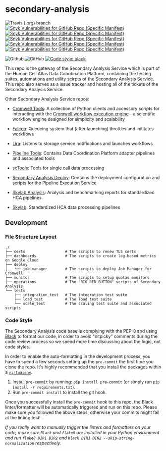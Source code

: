 # secondary-analysis

[![Travis (.org) branch](https://img.shields.io/travis/HumanCellAtlas/secondary-analysis/master.svg?label=Unit%20Test%20on%20Travis%20CI%20&style=flat-square&logo=Travis)](https://travis-ci.org/HumanCellAtlas/secondary-analysis)
[![Snyk Vulnerabilities for GitHub Repo (Specific Manifest)](https://img.shields.io/snyk/vulnerabilities/github/HumanCellAtlas/secondary-analysis/dashboards/requirements.txt.svg?label=Snyk%20Dashboards%20Vulnerabilities&logo=Snyk)](https://snyk.io/test/github/HumanCellAtlas/secondary-analysis?targetFile=dashboards/requirements.txt)
[![Snyk Vulnerabilities for GitHub Repo (Specific Manifest)](https://img.shields.io/snyk/vulnerabilities/github/HumanCellAtlas/secondary-analysis/tests/integration_test/requirements.txt.svg?label=Snyk%20Integration%20Test%20Vulnerabilities&logo=Snyk)](https://snyk.io/test/github/HumanCellAtlas/secondary-analysis?targetFile=tests/integration_test/requirements.txt)
[![Snyk Vulnerabilities for GitHub Repo (Specific Manifest)](https://img.shields.io/snyk/vulnerabilities/github/HumanCellAtlas/secondary-analysis/tests/load_test/requirements.txt.svg?label=Snyk%20Load%20Test%20Vulnerabilities&logo=Snyk)](https://snyk.io/test/github/HumanCellAtlas/secondary-analysis?targetFile=tests/load_test/requirements.txt)
[![Snyk Vulnerabilities for GitHub Repo (Specific Manifest)](https://img.shields.io/snyk/vulnerabilities/github/HumanCellAtlas/secondary-analysis/tests/scale_test/requirements.txt.svg?label=Snyk%20Scale%20Test%20Vulnerabilities&logo=Snyk)](https://snyk.io/test/github/HumanCellAtlas/secondary-analysis?targetFile=tests/scale_test/requirements.txt)
[![Snyk Vulnerabilities for GitHub Repo (Specific Manifest)](https://img.shields.io/snyk/vulnerabilities/github/HumanCellAtlas/secondary-analysis/dev-requirements.txt.svg?label=Snyk%20Dev%20Dependencies%20Vulnerabilities&logo=Snyk)](https://snyk.io/test/github/HumanCellAtlas/secondary-analysis?targetFile=dev-requirements.txt)

![Github](https://img.shields.io/badge/python-3.6-green.svg?style=flat-square&logo=python&colorB=blue)
![GitHub](https://img.shields.io/github/license/HumanCellAtlas/secondary-analysis.svg?style=flat-square&colorB=blue)
[![Code style: black](https://img.shields.io/badge/Code%20Style-black-000000.svg?style=flat-square)](https://github.com/ambv/black)

This repo is the gateway of the Secondary Analysis Service which is part of the Human Cell Atlas Data Coordination Platform, containing the testing suites, automations and utility scirpts of the Secondary Analysis Service. This repo also serves as a issue tracker and hosting all of the tickets of the Secondary Analysis Service.


Other Secondary Analysis Service repos:

- [Cromwell Tools](https://github.com/broadinstitute/cromwell-tools): A collection of Python clients and accessory scripts for interacting with the [Cromwell workflow execution engine](https://github.com/broadinstitute/cromwell) - a scientific workflow engine designed for simplicity and scalability

- [Falcon](https://github.com/HumanCellAtlas/falcon): Queueing system that (after launching) throttles and inititates workflows 

- [Lira](https://github.com/HumanCellAtlas/lira): Listens to storage service notifications and launches workflows

- [Pipeline Tools](https://github.com/HumanCellAtlas/pipeline-tools): Contains Data Coordination Platform adapter pipelines and associated tools

- [scTools](https://github.com/HumanCellAtlas/sctools): Tools for single cell data processing

- [Secondary Analysis Deploy](https://github.com/HumanCellAtlas/secondary-analysis-deploy): Contains the deployment configuration and scripts for the Pipeline Execution Service

- [Skylab Analysis](https://github.com/HumanCellAtlas/skylab-analysis): Analysis and benchmarking reports for standardized HCA pipelines

- [Skylab](https://github.com/HumanCellAtlas/skylab): Standardized HCA data processing pipelines

## Development

### File Structure Layout

```
./
├── certs                  # The scripts to renew TLS certs
├── dashboards             # The scripts to create log-based metrics on Google Cloud
├── deploy
│   └── job-manager        # The scripts to deploy Job Manager for Cromwell
├── monitor                # The scripts to setup quotas monitors
├── operations             # The "BIG RED BUTTON" scripts of Secondary Analysis
└── tests
    ├── integration_test   # The integration test suite
    ├── load_test          # The load test suite
    └── scale_test         # The scaling test suite and associated scripts
```

### Code Style

The Secondary Analysis code base is complying with the PEP-8 and using [Black](https://github.com/ambv/black) to 
format our code, in order to avoid "nitpicky" comments during the code review process so we spend more time discussing about the logic, not code styles.

In order to enable the auto-formatting in the development process, you have to spend a few seconds setting up the `pre-commit` the first time you clone the repo. It's highly recommended that you install the packages within a [`virtualenv`](https://virtualenv.pypa.io/en/latest/userguide/).

1. Install `pre-commit` by running: `pip install pre-commit` (or simply run `pip install -r requirements.txt`).
2. Run `pre-commit install` to install the git hook.

Once you successfully install the `pre-commit` hook to this repo, the Black linter/formatter will be automatically triggered and run on this repo. Please make sure you followed the above steps, otherwise your commits might fail at the linting test!

_If you really want to manually trigger the linters and formatters on your code, make sure `Black` and `flake8` are installed in your Python environment and run `flake8 DIR1 DIR2` and `black DIR1 DIR2 --skip-string-normalization` respectively._